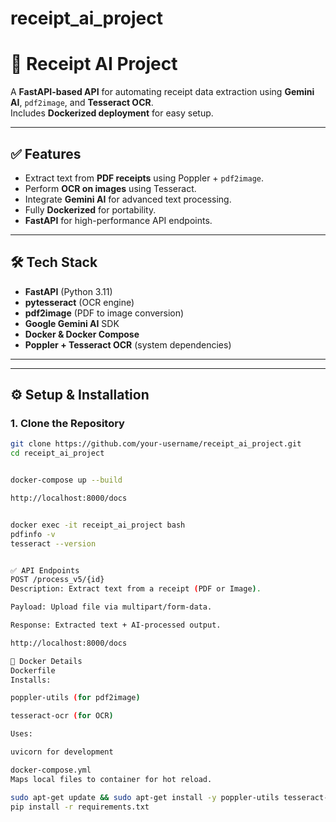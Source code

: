 # receipt_ai_project
# 📄 Receipt AI Project

A **FastAPI-based API** for automating receipt data extraction using **Gemini AI**, `pdf2image`, and **Tesseract OCR**.  
Includes **Dockerized deployment** for easy setup.

---

## ✅ Features
- Extract text from **PDF receipts** using Poppler + `pdf2image`.
- Perform **OCR on images** using Tesseract.
- Integrate **Gemini AI** for advanced text processing.
- Fully **Dockerized** for portability.
- **FastAPI** for high-performance API endpoints.

---

## 🛠 Tech Stack
- **FastAPI** (Python 3.11)
- **pytesseract** (OCR engine)
- **pdf2image** (PDF to image conversion)
- **Google Gemini AI** SDK
- **Docker & Docker Compose**
- **Poppler + Tesseract OCR** (system dependencies)

---


---

## ⚙️ Setup & Installation

### **1. Clone the Repository**
```bash
git clone https://github.com/your-username/receipt_ai_project.git
cd receipt_ai_project


docker-compose up --build

http://localhost:8000/docs


docker exec -it receipt_ai_project bash
pdfinfo -v
tesseract --version


✅ API Endpoints
POST /process_v5/{id}
Description: Extract text from a receipt (PDF or Image).

Payload: Upload file via multipart/form-data.

Response: Extracted text + AI-processed output.

http://localhost:8000/docs

🐳 Docker Details
Dockerfile
Installs:

poppler-utils (for pdf2image)

tesseract-ocr (for OCR)

Uses:

uvicorn for development

docker-compose.yml
Maps local files to container for hot reload.

sudo apt-get update && sudo apt-get install -y poppler-utils tesseract-ocr
pip install -r requirements.txt
